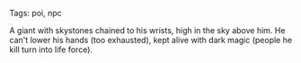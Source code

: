 Tags: poi, npc

A giant with skystones chained to his wrists, high in the sky above him. He can't lower his hands (too exhausted), kept alive with dark magic (people he kill turn into life force). 